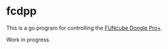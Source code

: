 # fcdpp

This is a go program for controlling the [FUNcube Dongle Pro+](http://www.funcubedongle.com/).

Work in progress.

